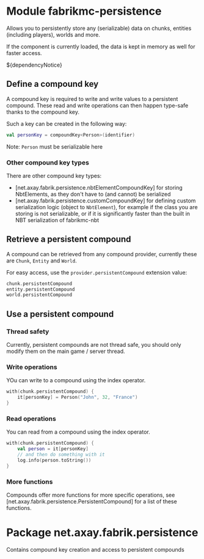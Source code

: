 # Module fabrikmc-persistence

Allows you to persistently store any (serializable) data on chunks, entities (including players), worlds and more.

If the component is currently loaded, the data is kept in memory as well for faster access.

${dependencyNotice}

## Define a compound key

A compound key is required to write and write values to a persistent compound. These read and write operations can then
happen type-safe thanks to the compound key.

Such a key can be created in the following way:

```kt
val personKey = compoundKey<Person>(identifier)
```

Note: `Person` must be serializable here

### Other compound key types

There are other compound key types:

- [net.axay.fabrik.persistence.nbtElementCompoundKey] for storing NbtElements, as they don't have to (and cannot) be serialized
- [net.axay.fabrik.persistence.customCompoundKey] for defining custom serialization logic (object to `NbtElement`), for example if the class you are storing is not serializable, or if it is significantly faster than the built in NBT serialization of fabrikmc-nbt

## Retrieve a persistent compound

A compound can be retrieved from any compound provider, currently these are `Chunk`, `Entity` and `World`.

For easy access, use the `provider.persistentCompound` extension value:

```kt
chunk.persistentCompound
entity.persistentCompound
world.persistentCompound
```

## Use a persistent compound

### Thread safety

Currently, persistent compounds are not thread safe, you should only modify them on the main game / server thread.

### Write operations

YOu can write to a compound using the index operator.

```kt
with(chunk.persistentCompound) {
    it[personKey] = Person("John", 32, "France")
}
```

### Read operations

You can read from a compound using the index operator.

```kt
with(chunk.persistentCompound) {
    val person = it[personKey]
    // and then do something with it
    log.info(person.toString())
}
```

### More functions

Compounds offer more functions for more specific operations, see [net.axay.fabrik.persistence.PersistentCompound] for a
list of these functions.

# Package net.axay.fabrik.persistence

Contains compound key creation and access to persistent compounds
